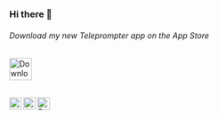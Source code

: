 ### Hi there 👋


###### Download my new Teleprompter app on the App Store

<p>
  <a href="https://apple.co/418PXwo" title="Download from the App Store"><img src="https://user-images.githubusercontent.com/50111192/231751762-036032fe-660f-47d2-b258-58d2b3c279c8.png" alt="Download from the App Store" height="40"></a>
</p>
<br>

<a href="https://t.me/talserhii/" title="Telegram">
  <img align="left" alt="Telegram" height="22px" src="https://user-images.githubusercontent.com/50111192/172144932-658951ce-ac8e-46dd-8e86-64360bdcc8ff.svg" />
</a>
<a href="https://linkedin.com/in/obrienser/" title="LinkedIN">
  <img align="left" alt="LinkedIN" height="22px" src="https://raw.githubusercontent.com/peterthehan/peterthehan/master/assets/linkedin.svg" />
</a>
<a href="https://www.buymeacoffee.com/obrienser" title="Buy Me A Coffee">
  <img align="left" alt="Buy Me A Coffee" height="23" src="https://cdn.buymeacoffee.com/buttons/v2/default-yellow.png">
</a>
